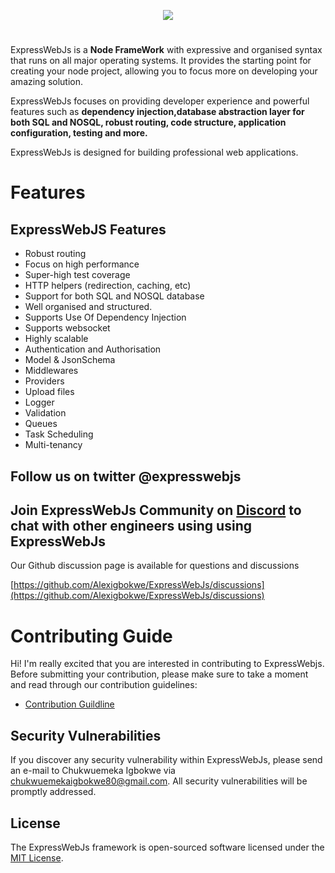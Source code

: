 <p align="center" style="grid-row:1"><a href="https://expresswebjs.com" target="_blank"><img src="https://miro.medium.com/max/1400/1*JwDL9l4rxnLhUIIVIbYMGA.jpeg" width="auto" height="auto"><span style="color:#699724"><span></a>
</p>

#

ExpressWebJs is a **Node FrameWork** with expressive and organised syntax that runs on all
major operating systems. It provides the starting point for creating your node project, allowing
you to focus more on developing your amazing solution.

ExpressWebJs focuses on providing developer experience and powerful features such as
**dependency injection,database abstraction layer for both SQL and NOSQL, robust routing, code structure, application configuration, testing and more.**

ExpressWebJs is designed for building professional web applications.

# Features

## ExpressWebJS Features

- Robust routing
- Focus on high performance
- Super-high test coverage
- HTTP helpers (redirection, caching, etc)
- Support for both SQL and NOSQL database
- Well organised and structured.
- Supports Use Of Dependency Injection
- Supports websocket
- Highly scalable
- Authentication and Authorisation
- Model & JsonSchema
- Middlewares
- Providers
- Upload files
- Logger
- Validation
- Queues
- Task Scheduling
- Multi-tenancy

## Follow us on twitter @expresswebjs

## Join ExpressWebJs Community on [Discord](https://discord.com/invite/vrPGZCgJuj) to chat with other engineers using using ExpressWebJs

Our Github discussion page is available for questions and discussions

[https://github.com/Alexigbokwe/ExpressWebJs/discussions](https://github.com/Alexigbokwe/ExpressWebJs/discussions)

# Contributing Guide

Hi! I'm really excited that you are interested in contributing to ExpressWebjs. Before submitting your contribution, please make sure to take a moment and read through our contribution guidelines:

- [Contribution Guildline](https://github.com/Alexigbokwe/expresswebTS-Version/blob/master/.github/CONTRIBUTION.md)

## Security Vulnerabilities

If you discover any security vulnerability within ExpressWebJs, please send an e-mail to Chukwuemeka Igbokwe via chukwuemekaigbokwe80@gmail.com. All security vulnerabilities will be promptly addressed.

## License

The ExpressWebJs framework is open-sourced software licensed under the [MIT License](https://opensource.org/licenses/MIT).
